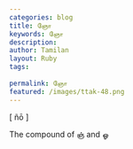```yaml
---
categories: blog
title: ஞோ
keywords: ஞோ
description: 
author: Tamilan
layout: Ruby
tags: 
 
permalink: ஞோ
featured: /images/ttak-48.png
---
```

  
[ ñō ]  
  
The compound of ஞ் and ஓ